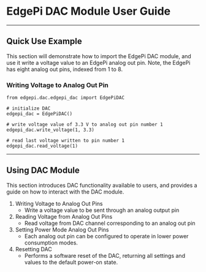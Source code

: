# EdgePi DAC Module User Guide
___
## Quick Use Example

This section will demonstrate how to import the EdgePi DAC module, and use it write a voltage value to an EdgePi analog out pin.
Note, the EdgePi has eight analog out pins, indexed from 1 to 8.

### Writing Voltage to Analog Out Pin
```
from edgepi.dac.edgepi_dac import EdgePiDAC

# initialize DAC
edgepi_dac = EdgePiDAC()

# write voltage value of 3.3 V to analog out pin number 1
edgepi_dac.write_voltage(1, 3.3)

# read last voltage written to pin number 1
edgepi_dac.read_voltage(1)
```
---
## Using DAC Module
This section introduces DAC functionality available to users, and provides a guide on how to interact with the DAC module.

1. Writing Voltage to Analog Out Pins
    - Write a voltage value to be sent through an analog output pin
3. Reading Voltage from Analog Out Pins
    - Read voltage from DAC channel corresponding to an analog out pin
4. Setting Power Mode Analog Out Pins
    - Each analog out pin can be configured to operate in lower power consumption modes.
5. Resetting DAC
    - Performs a software reset of the DAC, returning all settings and values to the default power-on state.
